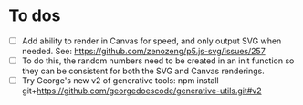 # To dos

- [ ] Add ability to render in Canvas for speed, and only output SVG when needed. See: https://github.com/zenozeng/p5.js-svg/issues/257
- [ ] To do this, the random numbers need to be created in an init function so they can be consistent for both the SVG and Canvas renderings.
- [ ] Try George's new v2 of generative tools: npm install git+https://github.com/georgedoescode/generative-utils.git#v2
